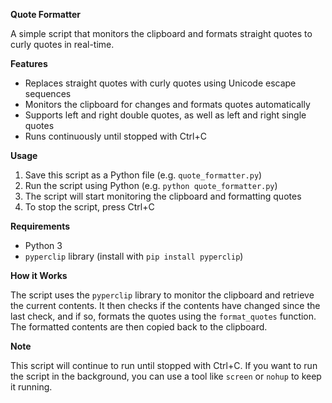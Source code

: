 
**Quote Formatter**

A simple script that monitors the clipboard and formats straight quotes to curly quotes in real-time.

**Features**

* Replaces straight quotes with curly quotes using Unicode escape sequences
* Monitors the clipboard for changes and formats quotes automatically
* Supports left and right double quotes, as well as left and right single quotes
* Runs continuously until stopped with Ctrl+C

**Usage**

1. Save this script as a Python file (e.g. `quote_formatter.py`)
2. Run the script using Python (e.g. `python quote_formatter.py`)
3. The script will start monitoring the clipboard and formatting quotes
4. To stop the script, press Ctrl+C

**Requirements**

* Python 3
* `pyperclip` library (install with `pip install pyperclip`)

**How it Works**

The script uses the `pyperclip` library to monitor the clipboard and retrieve the current contents. It then checks if the contents have changed since the last check, and if so, formats the quotes using the `format_quotes` function. The formatted contents are then copied back to the clipboard.

**Note**

This script will continue to run until stopped with Ctrl+C. If you want to run the script in the background, you can use a tool like `screen` or `nohup` to keep it running.